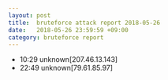 ```yaml
---
layout: post
title:  bruteforce attack report 2018-05-26
date:   2018-05-26 23:59:59 +09:00
category: bruteforce report
---
```


* 10:29 unknown[207.46.13.143]
* 22:49 unknown[79.61.85.97]
